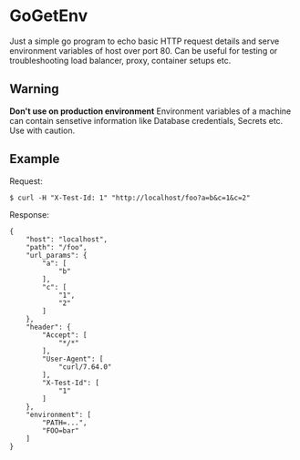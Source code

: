 # GoGetEnv
Just a simple go program to echo basic HTTP request details and serve environment variables of host over port 80.
Can be useful for testing or troubleshooting load balancer, proxy, container setups etc.

## Warning
**Don't use on production environment**
Environment variables of a machine can contain sensetive information like Database credentials, Secrets etc. Use with caution.

## Example
Request:
```
$ curl -H "X-Test-Id: 1" "http://localhost/foo?a=b&c=1&c=2"
```
Response:
```
{
	"host": "localhost",
	"path": "/foo",
	"url_params": {
		"a": [
			"b"
		],
		"c": [
			"1",
			"2"
		]
	},
	"header": {
		"Accept": [
			"*/*"
		],
		"User-Agent": [
			"curl/7.64.0"
		],
		"X-Test-Id": [
			"1"
		]
	},
	"environment": [
		"PATH=...",
		"FOO=bar"
	]
}
```